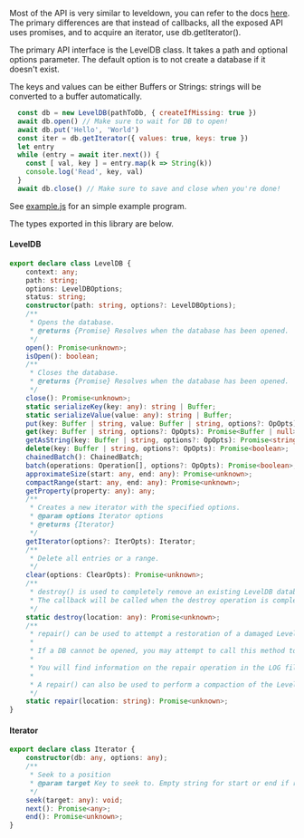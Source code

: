 Most of the API is very similar to leveldown, you can refer to the docs [here](https://github.com/Level/leveldown#db--leveldownlocation). The primary differences are that instead of callbacks, all the exposed API uses promises, and to acquire an iterator, use db.getIterator().

The primary API interface is the LevelDB class. It takes a path and optional options parameter. The default option is to not create a database if it doesn't exist.

The keys and values can be either Buffers or Strings: strings will be converted to a buffer automatically.

```js
  const db = new LevelDB(pathToDb, { createIfMissing: true })
  await db.open() // Make sure to wait for DB to open!
  await db.put('Hello', 'World')
  const iter = db.getIterator({ values: true, keys: true })
  let entry
  while (entry = await iter.next()) {
    const [ val, key ] = entry.map(k => String(k))
    console.log('Read', key, val)
  }
  await db.close() // Make sure to save and close when you're done!  
```

See [example.js](./example.js) for an simple example program.

The types exported in this library are below.

#### LevelDB

```ts
export declare class LevelDB {
    context: any;
    path: string;
    options: LevelDBOptions;
    status: string;
    constructor(path: string, options?: LevelDBOptions);
    /**
     * Opens the database.
     * @returns {Promise} Resolves when the database has been opened.
     */
    open(): Promise<unknown>;
    isOpen(): boolean;
    /**
     * Closes the database.
     * @returns {Promise} Resolves when the database has been opened.
     */
    close(): Promise<unknown>;
    static serializeKey(key: any): string | Buffer;
    static serializeValue(value: any): string | Buffer;
    put(key: Buffer | string, value: Buffer | string, options?: OpOpts): Promise<boolean>;
    get(key: Buffer | string, options?: OpOpts): Promise<Buffer | null>;
    getAsString(key: Buffer | string, options?: OpOpts): Promise<string>;
    delete(key: Buffer | string, options?: OpOpts): Promise<boolean>;
    chainedBatch(): ChainedBatch;
    batch(operations: Operation[], options?: OpOpts): Promise<boolean>;
    approximateSize(start: any, end: any): Promise<unknown>;
    compactRange(start: any, end: any): Promise<unknown>;
    getProperty(property: any): any;
    /**
     * Creates a new iterator with the specified options.
     * @param options Iterator options
     * @returns {Iterator}
     */
    getIterator(options?: IterOpts): Iterator;
    /**
     * Delete all entries or a range.
     */
    clear(options: ClearOpts): Promise<unknown>;
    /**
     * destroy() is used to completely remove an existing LevelDB database directory. You can use this function in place of a full directory rm if you want to be sure to only remove LevelDB-related files. If the directory only contains LevelDB files, the directory itself will be removed as well. If there are additional, non-LevelDB files in the directory, those files, and the directory, will be left alone.
     * The callback will be called when the destroy operation is complete, with a possible error argument.
     */
    static destroy(location: any): Promise<unknown>;
    /**
     * repair() can be used to attempt a restoration of a damaged LevelDB store. From the LevelDB documentation:
     *
     * If a DB cannot be opened, you may attempt to call this method to resurrect as much of the contents of the database as possible. Some data may be lost, so be careful when calling this function on a database that contains important information.
     *
     * You will find information on the repair operation in the LOG file inside the store directory.
     *
     * A repair() can also be used to perform a compaction of the LevelDB log into table files.
     */
    static repair(location: string): Promise<unknown>;
}
```

#### Iterator

````ts
export declare class Iterator {
    constructor(db: any, options: any);
    /**
     * Seek to a position
     * @param target Key to seek to. Empty string for start or end if reversed.
     */
    seek(target: any): void;
    next(): Promise<any>;
    end(): Promise<unknown>;
}
````